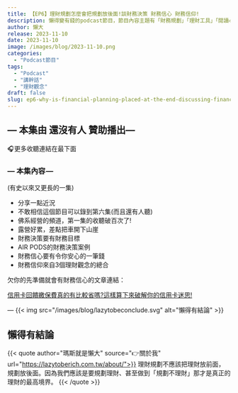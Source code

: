 ```yaml
---
title: 【EP6】理財規劃怎麼會把規劃放後面!談財務決策 財務信心 財務信仰!
description: 懶得變有錢的podcast節目，節目內容主題有「財務規劃」「理財工具」「閱讀心得」「職涯與生活」，內容涵蓋了你與金錢會產生的所有關係。如果想要讓自己對「財務規劃」的本質有更進一步的認識，歡迎訂閱、追蹤、分享並歡迎進一步提出你的想法，讓更多人一起財務有規劃、快樂有方法。
author: 懶大
release: 2023-11-10
date: 2023-11-10
image: /images/blog/2023-11-10.png
categories:
  - "Podcast節目"
tags:
  - "Podcast"
  - "講幹話"
  - "理財觀念"
draft: false
slug: ep6-why-is-financial-planning-placed-at-the-end-discussing-financial-decisions-financial-confidence-and-financial-beliefs
---
```


## — 本集由 還沒有人 贊助播出—

🎧更多收聽連結在最下面

### — 本集內容 —

(有史以來又更長的一集)

- 分享一點近況
- 不敢相信這個節目可以錄到第六集(而且還有人聽)
- 佛系經營的頻道，第一集的收聽破百次了!
- 露營好累，差點把車開下山崖
- 財務決策要有財務目標
- AIR PODS的財務決策案例
- 財務信心要有令你安心的一筆錢
- 財務信仰來自3個理財觀念的總合

欠你的先準備就會有財務信心的文章連結：

[信用卡回饋繳保費真的有比較省嗎?這樣算下來破解你的信用卡迷思!](https://lazytoberich.com.tw/blog/insurance-is-it-really-more-cost-effective-to-pay-insurance-premiums-with-credit-card-rewards-let-s-break-down-this-credit-card-myth-and-find-out/)

—
{{< img src="/images/blog/lazytobeconclude.svg" alt="懶得有結論" >}}

## 懶得有結論

{{< quote author="瑪斯就是懶大" source="👉關於我" url="https://lazytoberich.com.tw/about/">}}
理財規劃不應該把理財放前面，規劃放後面。因為我們應該是要規劃理財、甚至做到「規劃不理財」那才是真正的理財的最高境界。
{{< /quote >}}
